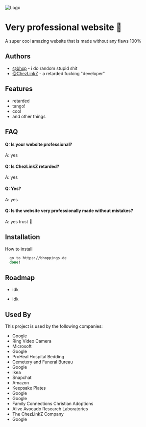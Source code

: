 
![Logo](https://dev-to-uploads.s3.amazonaws.com/uploads/articles/th5xamgrr6se0x5ro4g6.png)


# Very professional website 🥳

A super cool amazing website that is made without any flaws 100%




## Authors

- [@bhxp](https://www.github.com/bhxp) - i do random stupid shit
- [@ChezLinkZ](https://www.github.com/ChezLinkZ) - a retarded fucking "developer"


## Features

- retarded
- tango!
- cool
- and other things


## FAQ

#### Q: Is your website professional?

A: yes

#### Q: Is ChezLinkZ retarded?

A: yes

#### Q: Yes?

A: yes

#### Q: Is the website very professionally made without mistakes?

A: yes trust 🙏

## Installation

How to install

```bash
  go to https://bhoppings.de
  done!
```
    
## Roadmap

- idk

- idk


## Used By

This project is used by the following companies:

- Google
- Ring Video Camera
- Microsoft
- Google
- ProHeal Hospital Bedding
- Cemetery and Funeral Bureau
- Google
- Ikea
- Snapchat
- Amazon
- Keepsake Plates
- Google
- Google
- Family Connections Christian Adoptions
- Alive Avocado Research Laboratories
- The ChezLinkZ Company
- Google
